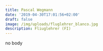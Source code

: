 ```yaml
---
title: Pascal Wegmann
date: '2019-04-30T17:01:56+02:00'
draft: false
image: /img/uploads/fluglehrer_blanco.jpg
description: Fliuglehrer (FI)
---
```

no body
